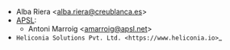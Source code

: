 - Alba Riera \<<alba.riera@creublanca.es>\>
- [APSL](https://apsl.tech):
  - Antoni Marroig  \<<amarroig@apsl.net>\>
- `Heliconia Solutions Pvt. Ltd. <https://www.heliconia.io>`_
